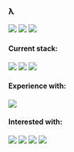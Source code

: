 ### λ

![](https://img.shields.io/badge/OS-Linux-informational?style=flat&logo=Linux&logoColor=white&color=7f7d7c)
![](https://img.shields.io/badge/Distro-Manjaro-informational?style=flat&logo=Manjaro&logoColor=white&color=228c22)
![](https://img.shields.io/badge/Editor-VSCode-informational?style=flat&logo=visual-studio-code&logoColor=white&color=efa536)


#### Current stack:
![](https://img.shields.io/badge/Express-informational?style=flat&logo=Typescript&logoColor=white&color=3792cb)
![](https://img.shields.io/badge/Typescript-informational?style=flat&logo=Typescript&logoColor=white&color=3792cb)
![](https://img.shields.io/badge/Mongo-informational?style=flat&logo=MongoDB&logoColor=white&color=228c22)

#### Experience with:
![](https://img.shields.io/badge/Angular-informational?style=flat&logo=Angular&logoColor=white&color=933b27)

#### Interested with:
![](https://img.shields.io/badge/D3.js/p5.js/Processing-informational?style=flat&logo=Tableau&logoColor=white&color=ff8b3d)
![](https://img.shields.io/badge/Julia-informational?style=flat&logo=Julia&logoColor=white&color=DA70D6)
![](https://img.shields.io/badge/R-informational?style=flat&logo=R&logoColor=white&color=187bcd)
![](https://img.shields.io/badge/Python-informational?style=flat&logo=Python&logoColor=white&color=228B22)

<!-- ![](https://img.shields.io/badge/OpenGL-informational?style=flat&logo=OpenGL&logoColor=white&color=blue)
![](https://img.shields.io/badge/WebGL-informational?style=flat&logo=WebGL&logoColor=white&color=red) -->

<!-- <a href="https://observablehq.com/d/16abef2c19828e52"><img src="untitled (1).svg"></a> -->


<!-- ![](https://img.shields.io/badge/Rust-informational?style=flat&logo=Rust&logoColor=white&color=865840)
![](https://img.shields.io/badge/Haskell-informational?style=flat&logo=Haskell&logoColor=white&color=7b33fb)  -->


<!-- ![](https://img.shields.io/badge/Python-informational?style=flat&logo=Python&logoColor=white&color=296d98)
![](https://img.shields.io/badge/PostgreSQL-informational?style=flat&logo=PostgreSQL&logoColor=white&color=296d98) -->

<!-- <a href="https://wakatime.com"><img src="https://wakatime.com/share/@defun99/18e0e2ac-a468-4feb-8ea2-258151bb2672.png" /></a> -->
<!-- <a href="https://wakatime.com"><img src="https://wakatime.com/share/@defun99/af02bf10-ea2b-42b4-ae4b-0a982dc9841c.png" /></a> -->

<!-- <a href="https://wakatime.com"><img src="https://wakatime.com/share/@defun99/59205e29-42f8-4a60-b0b7-1398ec3ee921.png" /></a> -->

<!--
**defun99/defun99** is a ✨ _special_ ✨ repository because its `README.md` (this file) appears on your GitHub profile.

Here are some ideas to get you started:

- 🔭 I’m currently working on Express API + Mongo
- 🌱 I’m currently learning server-side programming and Huskell
- 💬 Ask me about anything
- 😄 Pronouns: Nik
- ⚡ Fun fact: ...
-->

